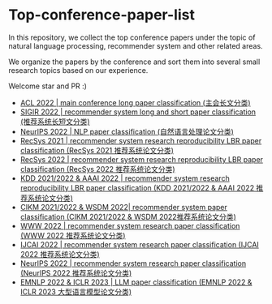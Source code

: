 # Top-conference-paper-list
In this repository, we collect the top conference papers under the topic of natural language processing,  recommender system and other related areas. 

We organize the papers by the conference and sort them into several small research topics based on our experience.  

Welcome star and PR :)

- [ACL 2022 | main conference long paper classification (主会长文分类)](ACL_2022_main_long_papers.md)
- [SIGIR 2022 | recommender system long and short paper classification (推荐系统长短文分类)](SIGIR_2022_recommendation_long_short_papers.md)
- [NeurIPS 2022 | NLP paper classification (自然语言处理论文分类)](NeurIPS_2022_NLP_papers.md)
- [RecSys 2021 | recommender system research reproducibility LBR paper classification (RecSys 2021 推荐系统论文分类)](RecSys_2021_recommendation_papers.md)
- [RecSys 2022 | recommender system research reproducibility LBR paper classification (RecSys 2022 推荐系统论文分类)](RecSys_2022_recommendation_papers.md)
- [KDD 2021/2022 & AAAI 2022 | recommender system research reproducibility LBR paper classification (KDD 2021/2022 & AAAI 2022 推荐系统论文分类)](KDD2022_KDD2021_AAAI2022_RS_papers.md)
- [CIKM 2021/2022 & WSDM 2022| recommender system paper classification (CIKM 2021/2022 & WSDM 2022推荐系统论文分类)](CIKM2022_CIKM2021_WSDM2022_RS_papers.md)
- [WWW 2022 | recommender system research paper classification (WWW 2022 推荐系统论文分类)](WWW_2022_recommendation_papers.md)
- [IJCAI 2022 | recommender system research paper classification (IJCAI 2022 推荐系统论文分类)](IJCAI_2022_recommendation_papers.md)
- [NeurIPS 2022 | recommender system research paper classification (NeurIPS 2022 推荐系统论文分类)](NIPS_2022_recommendation_papers.md)
- [EMNLP 2022 & ICLR 2023 | LLM paper classification (EMNLP 2022 & ICLR 2023 大型语言模型论文分类)](EMNLP2022_ICLR2023_LLM_papers.md)